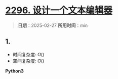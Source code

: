 # [2296. 设计一个文本编辑器](https://leetcode.cn/problems/design-a-text-editor/description/)

> **日期**：2025-02-27
> **所用时间**：min

## 1. 



- 时间复杂度: $O()$
- 空间复杂度: $O()$

**Python3**

```python

```